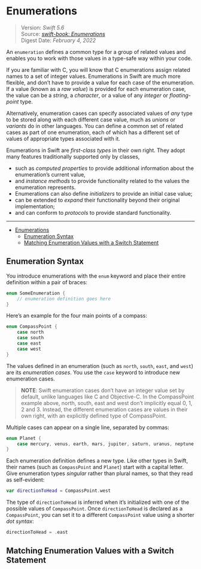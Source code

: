 # Enumerations

> Version: *Swift 5.6*  
> Source: [*swift-book: Enumerations*](https://docs.swift.org/swift-book/LanguageGuide/Enumerations.html)  
> Digest Date: *February 4, 2022*  

An `enumeration` defines a common type for a group of related values and enables you to work with those values in a type-safe way within your code.

If you are familiar with C, you will know that C enumerations assign related names to a set of integer values. Enumerations in Swift are much more flexible, and don’t have to provide a value for each case of the enumeration. If a value (known as a *raw value*) is provided for each enumeration case, the value can be a *string*, a *character*, or a value of any *integer* or *floating-point* type.

Alternatively, enumeration cases can specify associated values of *any* type to be stored along with each different case value, much as *unions* or *variants* do in other languages. You can define a common set of related cases as part of one enumeration, each of which has a different set of values of appropriate types associated with it.

Enumerations in Swift are *first-class types* in their own right. They adopt many features traditionally supported only by classes,

- such as *computed properties* to provide additional information about the enumeration’s current value,
- and *instance methods* to provide functionality related to the values the enumeration represents.
- Enumerations can also define *initializers* to provide an initial case value;
- can be extended to *expand* their functionality beyond their original implementation;
- and can conform to *protocols* to provide standard functionality.

---

- [Enumerations](#enumerations)
  - [Enumeration Syntax](#enumeration-syntax)
  - [Matching Enumeration Values with a Switch Statement](#matching-enumeration-values-with-a-switch-statement)

## Enumeration Syntax

You introduce enumerations with the `enum` keyword and place their entire definition within a pair of braces:

```swift
enum SomeEnumeration {
    // enumeration definition goes here
}
```

Here’s an example for the four main points of a compass:

```swift
enum CompassPoint {
    case north
    case south
    case east
    case west
}
```

The values defined in an enumeration (such as `north`, `south`, `east`, and `west`) are its *enumeration cases*. You use the `case` keyword to introduce new enumeration cases.

> **NOTE**: Swift enumeration cases don’t have an integer value set by default, unlike languages like C and Objective-C. In the CompassPoint example above, north, south, east and west don’t implicitly equal 0, 1, 2 and 3. Instead, the different enumeration cases are values in their own right, with an explicitly defined type of CompassPoint.

Multiple cases can appear on a single line, separated by commas:

```swift
enum Planet {
    case mercury, venus, earth, mars, jupiter, saturn, uranus, neptune
}
```

Each enumeration definition defines a new type. Like other types in Swift, their names (such as `CompassPoint` and `Planet`) start with a capital letter. Give enumeration types *singular* rather than plural names, so that they read as self-evident:

```swift
var directionToHead = CompassPoint.west
```

The type of `directionToHead` is inferred when it’s initialized with one of the possible values of `CompassPoint`. Once `directionToHead` is declared as a `CompassPoint`, you can set it to a different `CompassPoint` value using a shorter *dot syntax*:

```swift
directionToHead = .east
```

## Matching Enumeration Values with a Switch Statement


